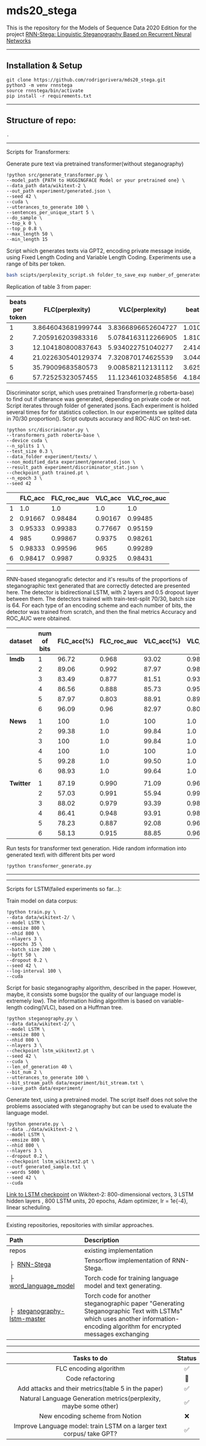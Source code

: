# mds20_stega
This is the repository for the Models of Sequence Data 2020 Edition for the project [RNN-Stega: Linguistic Steganography Based on Recurrent Neural Networks](http://static.tongtianta.site/paper_pdf/899f6470-c222-11e9-9474-00163e08bb86.pdf)

---
## Installation & Setup 

```console
git clone https://github.com/rodrigorivera/mds20_stega.git
python3 -m venv rnnstega
source rnnstega/bin/activate
pip install -r requirements.txt
```

---
## Structure of repo:

```bat
.
```



---
Scripts for Transformers:

Generate pure text via pretrained transformer(without steganography)
```console
!python src/generate_transformer.py \
--model_path {PATH to HUGGINGFACE Model or your pretrained one} \
--data_path data/wikitext-2 \
--out_path experiment/generated.json \
--seed 42 \
--cuda \
--utterances_to_generate 100 \
--sentences_per_unique_start 5 \
--do_sample \
--top_k 0 \
--top_p 0.8 \
--max_length 50 \
--min_length 15
```

Script which generates texts via GPT2, encoding private message inside, using Fixed Length Coding and Variable Length Coding. Experiments use a range of bits per token.

```bash
bash scipts/perplexity_script.sh folder_to_save_exp number_of_generated_utt_per_each_experiment
```

Replication of table 3 from paper:

| beats per token | FLC(perplexity)    | VLC(perplexity)    | beats per token(VLC) |
|---|--------------------|--------------------|----------------------|
| 1 | 3.8646043681999744 | 3.8366896652604727 | 1.0101010101010102   |
| 2 | 7.205916203983316  | 5.0784163112266905 | 1.8108396863625664   |
| 3 | 12.104180800837643 | 5.934022751040277  | 2.414234325583641    |
| 4 | 21.022630540129374 | 7.320870174625539  | 3.044510747122937    |
| 5 | 35.79009683580573  | 9.008582112131112  | 3.62515860068878     |
| 6 | 57.72525323057455  | 11.123461032485856 | 4.184625685232456    |


Discriminator script, which uses pretrained Transformer(e.g roberta-base) to find out if utterance was generated, depending on private code or not. Script iterates through folder of generated jsons. Each experiment is holded several times for for statistics collection. In our experiments we splited data in 70/30 proportion(). Script outputs accuracy and ROC-AUC on test-set.

```console
!python src/discriminator.py \
--transformers_path roberta-base \
--device cuda \
--n_splits 1 \
--test_size 0.3 \
--data_folder experiment/texts/ \
--non_modified_data experiment/generated.json \
--result_path experiment/discriminator_stat.json \
--checkpoint_path trained.pt \
--n_epoch 3 \
--seed 42
```
|    | FLC_acc | FLC_roc_auc | VLC_acc | VLC_roc_auc |
|----|---------|-------------|---------|-------------|
|  1 | 1.0     | 1.0         | 1.0     | 1.0         |
|  2 | 0.91667 | 0.98484     | 0.90167 | 0.99485     |
|  3 | 0.95333 | 0.99383     | 0.77667 | 0.95159     |
| 4 |     985 | 0.99867     | 0.9375  | 0.98261     |
| 5 | 0.98333 | 0.99596     |     965 | 0.99289     |
| 6 | 0.98417 | 0.9987      | 0.9325  | 0.98431     |

---
RNN-based steganografic detector and it's results of the proportions of steganographic text generated that are correctly detected are presented here. The detector is bidirectional LSTM, with 2 layers and 0.5 dropout layer between them. The detectors trained with train-test-split 70/30, batch size is 64. For each type of an encoding scheme and each number of bits, the detector was trained from scratch, and then the final metrics Accuracy and ROC_AUC were obtained. 

| dataset| num of bits   | FLC_acc(%) | FLC_roc_auc | VLC_acc(%) | VLC_roc_auc |
| ---|----|---------|-------------|---------|-------------|
|**Imdb** |  1 | 96.72   | 0.968       | 93.02   | 0.987       |
| |  2 | 89.06   | 0.992     | 87.97   | 0.982     |
| |  3 | 83.49   | 0.877     | 81.51  |  0.933     |
| | 4 |     86.56 | 0.888     | 85.73  | 0.950     |
| | 5 | 87.97  | 0.803     |   88.91 | 0.899     |
| | 6 | 96.09  | 0.96      | 82.97 | 0.802     |
|||||||
|**News** |  1 | 100   | 1.0       | 100   | 1.0       |
| |  2 | 99.38 | 1.0    | 99.84 | 1.0     |
| |  3 | 100   | 1.0    | 99.84 | 1.0     |
| | 4 | 100   | 1.0    | 100   | 1.0     |
| | 5 | 99.28  | 1.0     |   99.50 | 1.0     |
| | 6 | 98.93  | 1.0      | 99.64   | 1.0     |
|||||||
|**Twitter** |  1 | 87.19 | 0.990       | 71.09 | 0.968       |
| |  2 | 57.03 | 0.991    | 55.94 | 0.996     |
| |  3 | 88.02 | 0.979    | 93.39 | 0.989     |
| | 4 | 86.41 | 0.948    | 93.91 | 0.983     |
| | 5 | 78.23 | 0.887     |   92.08 | 0.968     |
| | 6 | 58.13 | 0.915      | 88.85 | 0.960     |



Run tests for transformer text generation. Hide random information into generated text\\
with different bits per word
```console
!python transformer_generate.py
```

---
---
Scripts for LSTM(failed experiments so far...):

Train model on data corpus:
```console
!python train.py \
--data data/wikitext-2/ \
--model LSTM \
--emsize 800 \
--nhid 800 \
--nlayers 3 \
--epochs 35 \
--batch_size 200 \
--bptt 50 \
--dropout 0.2 \
--seed 42 \
--log-interval 100 \
--cuda
```

Script for basic steganography algorithm, described in the paper. However, maybe, it consists some bugs(or the quality of our language model is extremely low). The information hiding algorithm is based on variable-length coding(VLC), based on a Huffman tree.
```console
!python steganography.py \
--data data/wikitext-2/ \
--model LSTM \
--emsize 800 \
--nhid 800 \
--nlayers 3 \
--checkpoint lstm_wikitext2.pt \
--seed 42 \
--cuda \
--len_of_generation 40 \
--bit_num 2 \
--utterances_to_generate 100 \
--bit_stream_path data/experiment/bit_stream.txt \
--save_path data/experiment/
```

Generate text, using a pretrained model. The script itself does not solve the problems associated with steganography but can be used to evaluate the language model.
```console
!python generate.py \
--data ./data/wikitext-2 \
--model LSTM \
--emsize 800 \
--nhid 800 \
--nlayers 3 \
--dropout 0.2 \
--checkpoint lstm_wikitext2.pt \
--outf generated_sample.txt \
--words 5000 \
--seed 42 \
--cuda
```

[Link to LSTM checkpoint](https://drive.google.com/file/d/1KALhEWSYobpav_eDgn58Otjob09fpy4m/view?usp=sharing) on Wikitext-2: $800$-dimensional vectors, 3 LSTM hidden layers , 800 LSTM units, 20 epochs, Adam optimizer, lr = 1e{-4}, linear scheduling.

---
Existing repositories, repositories with similar approaches.

| Path  | Description
| :---  | :----------
| repos | existing implementation
| &boxvr;&nbsp; [RNN-Stega](https://github.com/YangzlTHU/RNN-Stega) | Tensorflow implementation of RNN-Stega.
| &boxvr;&nbsp; [word_language_model](https://github.com/pytorch/examples/tree/master/word_language_model) | Torch code for training language model and text generating.
| &boxvr;&nbsp; [steganography-lstm-master](https://github.com/tbfang/steganography-lstm) | Torch code for another steganographic paper "Generating Steganographic Text with LSTMs" which uses another information-encoding algorithm for encrypted messages exchanging

---

|                              Tasks to do                              | Status |
|:---------------------------------------------------------------------:|:------:|
|                         FLC encoding algorithm                        |    ✅   |
|                            Code refactoring                           |    🌚   |
|          Add attacks and their metrics(table 5 in the paper)          |    ✅   |
|   Natural Language Generation metrics(perplexity, maybe some other)   |    ✅   |
|                    New encoding scheme from Notion                    |    ❌   |
| Improve Language model: train LSTM on a larger text corpus/ take GPT? |    ✅   |
